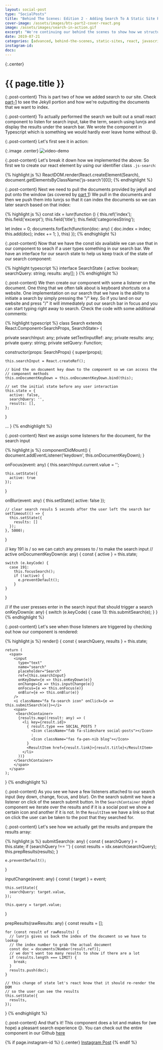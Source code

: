 ```yaml
---
layout: social-post
type: "SocialPosts"
title: "Behind The Scenes: Edition 2 - Adding Search To A Static Site Part 2"
cover-image: /assets/images/bts-part2-cover-react.png
image: /assets/images/search-in-action.gif
excerpt: "We're continuing our behind the scenes to show how we structured our search using React..."
date: 2019-07-21
categories: [advanced, behind-the-scenes, static-sites, react, javascript, reactjs, search, solr]
instagram-id:
docs:
---
```

{:.center}
# {{ page.title }}

{:.post-content}
This is part two of how we added search to our site. Check [part-1](/social-posts/bts-edition-two-adding-search-part-1/)
to see the Jekyll portion and how we're outputting the documents that we want to index.

{:.post-content}
To actually performed the search we built out a small react component to listen
for search input, take the term, search using lunrjs and display the results
under the search bar. We wrote the
component in Typescript which is something we would hardly ever leave home without 😝.

{:.post-content}
Let's first see it in action:

{:.image .center}
![video-demo]({{page.image}})

{:.post-content}
Let's break it down how we implemented the above:
So first we to create our react element by using our identifier class `.js-search`:

{% highlight js %}
ReactDOM.render(React.createElement(Search), document.getElementsByClassName('js-search')[0]);
{% endhighlight %}

{:.post-content}
Next we need to pull the documents provided by jekyll and put onto the window (as covered by [part 1](/social-posts/bts-edition-two-adding-search-part-1/))
We pull in the documents and then we push them into lunrjs so that it can index
the documents so we can later search based on that index:

{% highlight js %}
const idx = lunr(function () {
  this.ref('index');
  this.field('excerpt');
  this.field('title');
  this.field('categoriesString');

  let index = 0;
  documents.forEach(function(doc: any) {
    doc.index = index;
    this.add(doc);
    index += 1;
  }, this)
});
{% endhighlight %}

{:.post-content}
Now that we have the const idx available we can use that in our component
to seach if a user types something in our search bar. We have an interface
for our search state to help us keep track of the state of our search component:

{% highlight typescript %}
interface SearchState {
  active: boolean;
  searchQuery: string;
  results: any[];
}
{% endhighlight %}

{:.post-content}
We then create our component with some a listener on the document. One thing that
we often talk about is keyboard shortcuts on a website. One implementation on our
search that we have is the ability to initiate a search by simply pressing the "/"
key. So if you land on our website and press "/" it will immediately put our
search bar in focus and you can start typing right away to search. Check the code
with some additional comments:

{% highlight typescript %}
class Search extends React.Component<SearchProps, SearchState> {

  private searchInput: any;
  private setTextInputRef: any;
  private results: any;
  private query: string;
  private setQuery: Function;

  constructor(props: SearchProps) {
    super(props);

    this.searchInput = React.createRef();

    // bind the on document key down to the component so we can access the
    // component methods
    this.onDocumentKeyDown = this.onDocumentKeyDown.bind(this);

    // set the initial state before any user interaction
    this.state = {
      active: false,
      searchQuery: '',
      results: [],
    };
  }

...
}
{% endhighlight %}

{:.post-content}
Next we assign some listeners for the document, for the search input

{% highlight js %}
  componentDidMount() {
    document.addEventListener('keydown', this.onDocumentKeyDown);
  }

  onFocus(event: any) {
    this.searchInput.current.value = '';

    this.setState({
      active: true
    });
  }

  onBlur(event: any) {
    this.setState({
      active: false
    });

    // clear search resuls 5 seconds after the user left the search bar
    setTimeout(() => {
      this.setState({
        results: []
      });
    }, 5000);
  }


  // key 191 is / so we can catch any presses to / to make the search input
  // active
  onDocumentKeyDown(e: any) {
    const { active } = this.state;

    switch (e.keyCode) {
      case 191:
        this.focusSearch();
        if (!active) {
          e.preventDefault();
        }
    }
  }

  // if the user presses enter in the search input that should trigger a search
  onKeyDown(e: any) {
    switch (e.keyCode) {
      case 13:
        this.submitSearch(e);
    }
  }
{% endhighlight %}

{:.post-content}
Let's see when those listeners are triggered by checking out how our component is
rendered:

{% highlight js %}
render() {
    const { searchQuery, results } = this.state;

    return (
      <span>
        <input
          type="text"
          name="search"
          placeholder="Search"
          ref={this.searchInput}
          onKeyDown={e => this.onKeyDown(e)}
          onChange={e => this.inputChange(e)}
          onFocus={e => this.onFocus(e)}
          onBlur={e => this.onBlur(e)}
        />
        <i className="fa fa-search icon" onClick={e => this.submitSearch(e)}></i>
        <span>
         <SearchContainer>
          {results.map((result: any) => (
            <li key={result.id}>
              { result.type === SOCIAL_POSTS ?
                <Icon className="fab fa-slideshare social-posts"></Icon>
                :
                <Icon className="fas fa-pen-nib blog"></Icon>
              }
              <ResultItem href={result.link}>{result.title}</ResultItem>
            </li>
          ))}
        </SearchContainer>
        </span>
      </span>
    );
}
{% endhighlight %}

{:.post-content}
As you see we have a few listeners attached to our search input (key down, change, focus, and blur).
On the search submit we have a listener on click of the search submit button. In
the `SearchContainer` styled component we iterate over the results and if it is a social
post we show a certain icon and another if it is not. In the `ResultItem`
we have a link so that on click the user can be taken to the post that they searched for.

{:.post-content}
Let's see how we actually get the results and prepare the results array:

{% highlight js %}
submitSearch(e: any) {
    const { searchQuery } = this.state;
    if (searchQuery !== '') {
      const results = idx.search(searchQuery);
      this.prepResults(results);
    }

    e.preventDefault();
  }

  inputChange(event: any) {
    const { target } = event;

    this.setState({
      searchQuery: target.value,
    });

    this.query = target.value;
  }

  prepResults(rawResults: any) {
    const results = [];

    for (const result of rawResults) {
      // lunrjs gives us back the index of the document so we have to lookup
      // the index number to grab the actual document
      const doc = documents[Number(result.ref)];
      // we don't want too many results to show if there are a lot
      if (results.length === LIMIT) {
        break;
      }
      results.push(doc);
    }

    // this change of state let's react know that it should re-render the DOM
    // so the user can see the results
    this.setState({
      results,
    });
  }
{% endhighlight %}

{:.post-content}
And that's it! This component does a lot and makes for (we hope) a pleasant
search experience 😌. You can check out the entire component in our
Github <a href="https://github.com/dev-diaries/web/blob/master/src/components/search.tsx" target="_blank">here</a>

{% if page.instagram-id %}
{:.center}
<a class="insta-link" href="https://www.instagram.com/p/{{page.instagram-id}}" target="_blank">Instagram Post</a>
{% endif %}
